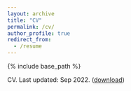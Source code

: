 ```yaml
---
layout: archive
title: "CV"
permalink: /cv/
author_profile: true
redirect_from:
  - /resume
---
```


{% include base_path %}

CV. Last updated: Sep 2022. ([download](files/cv.pdf))

<!-- Education
======
**ETH Zürich**\
*MSc ETH in Computer Science*\
Major in Machine Intelligence and minor in Programming Languages and Software Engineering\
Thesis: "Data Marketplaces and Strategies"

**ETH Zürich**\
*MSc ETH in Computer Science*
Major in Machine Intelligence and minor in Programming Languages and Software Engineering\
Thesis: "Data Marketplaces and Strategies"

* MSc ETH in Computer Science, ETH Zürich, 2023 (expected)
* BSc in Computer Science, University of Copenhagen, 2020
* BSc Exchange Study in Computer Science, University of California, Merced, 2019

Work experience
======
* Summer 2015: Research Assistant
  * Github University
  * Duties included: Tagging issues
  * Supervisor: Professor Git

* Fall 2015: Research Assistant
  * Github University
  * Duties included: Merging pull requests
  * Supervisor: Professor Hub
  
Skills
======
* Skill 1
* Skill 2
  * Sub-skill 2.1
  * Sub-skill 2.2
  * Sub-skill 2.3
* Skill 3

Publications
======
  <ul>{% for post in site.publications %}
    {% include archive-single-cv.html %}
  {% endfor %}</ul>
  
Talks
======
  <ul>{% for post in site.talks %}
    {% include archive-single-talk-cv.html %}
  {% endfor %}</ul>
  
Teaching
======
  <ul>{% for post in site.teaching %}
    {% include archive-single-cv.html %}
  {% endfor %}</ul>
  
Service and leadership
======
* Currently signed in to 43 different slack teams -->
